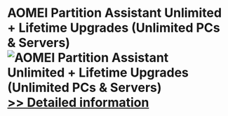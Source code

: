 # AOMEI Partition Assistant Unlimited + Lifetime Upgrades (Unlimited PCs & Servers)<br />![AOMEI Partition Assistant Unlimited + Lifetime Upgrades (Unlimited PCs & Servers)](https://mycommerce.akamaized.net/api/pimages/P300433245/BIG/300433245.JPG)<br />[>> Detailed information](https://secure.shareit.com/shareit/product.html?productid=300433245&affiliateid=200057808)